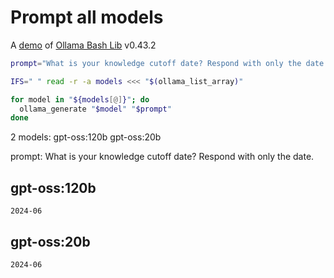 # Prompt all models

A [demo](../README.md#demos) of [Ollama Bash Lib](https://github.com/attogram/ollama-bash-lib) v0.43.2

```bash
prompt="What is your knowledge cutoff date? Respond with only the date."

IFS=" " read -r -a models <<< "$(ollama_list_array)"

for model in "${models[@]}"; do
  ollama_generate "$model" "$prompt"
done
```
2 models: gpt-oss:120b gpt-oss:20b

prompt: What is your knowledge cutoff date? Respond with only the date.

## gpt-oss:120b
```
2024-06
```

## gpt-oss:20b
```
2024-06
```
